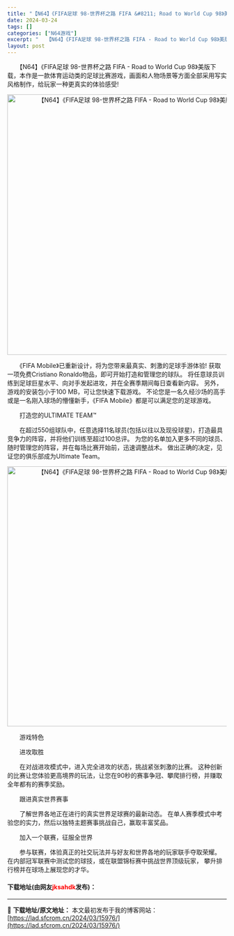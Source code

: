 ```yaml
---
title: "【N64】《FIFA足球 98-世界杯之路 FIFA &#8211; Road to World Cup 98》美版下载"
date: 2024-03-24
tags: []
categories: ["N64游戏"]
excerpt: "　　【N64】《FIFA足球 98-世界杯之路 FIFA - Road to World Cup 98》美版下载，本作是一款体育运动类的足球比赛游戏，画面和人物场景等方面全部采用写实风格制作，给玩家一种更真实的体验感受! 　　《FIFA Mobile》已重新设计，将为您带来最真实、刺激的足球手游体验&hellip;"
layout: post
---
```


 <p>　　【N64】《FIFA足球 98-世界杯之路 FIFA - Road to World Cup 98》美版下载，本作是一款体育运动类的足球比赛游戏，画面和人物场景等方面全部采用写实风格制作，给玩家一种更真实的体验感受!</p> <p align="center"><img align="" border="0" src="https://lad.sfcrom.cn/wp-content/uploads/2024/03/20240324_66003bae994ac.png" width="598" alt="【N64】《FIFA足球 98-世界杯之路 FIFA - Road to World Cup 98》美版下载" /></p> <p>　　《FIFA Mobile》已重新设计，将为您带来最真实、刺激的足球手游体验! 获取一项免费Cristiano Ronaldo物品，即可开始打造和管理您的球队。 将任意球员训练到足球巨星水平、向对手发起进攻，并在全赛季期间每日查看新内容。 另外，游戏的安装包小于100 MB，可让您快速下载游戏。 不论您是一名久经沙场的高手或是一名刚入球场的懵懂新手，《FIFA Mobile》都是可以满足您的足球游戏。</p> <p>　　打造您的ULTIMATE TEAM&trade;</p> <p>　　在超过550组球队中，任意选择11名球员(包括以往以及现役球星)，打造最具竞争力的阵容，并将他们训练至超过100总评。 为您的名单加入更多不同的球员、随时管理您的阵容，并在每场比赛开始前，迅速调整战术。 做出正确的决定，见证您的俱乐部成为Ultimate Team。</p> <p align="center"><img align="" border="0" src="https://lad.sfcrom.cn/wp-content/uploads/2024/03/20240324_66003bafbf841.png" width="597" alt="【N64】《FIFA足球 98-世界杯之路 FIFA - Road to World Cup 98》美版下载" /></p> <p>　　游戏特色</p> <p>　　进攻取胜</p> <p>　　在对战进攻模式中，进入完全进攻的状态，挑战紧张刺激的比赛。 这种创新的比赛让您体验更高境界的玩法，让您在90秒的赛事争冠、攀爬排行榜，并赚取全年都有的赛季奖励。</p> <p>　　跟进真实世界赛事</p> <p>　　了解世界各地正在进行的真实世界足球赛的最新动态。 在单人赛季模式中考验您的实力，然后以独特主题赛事挑战自己，赢取丰富奖品。</p> <p>　　加入一个联赛，征服全世界</p> <p>　　参与联赛，体验真正的社交玩法并与好友和世界各地的玩家联手夺取荣耀。 在内部冠军联赛中测试您的球技，或在联盟锦标赛中挑战世界顶级玩家， 攀升排行榜并在球场上展现您的才华。</p> <p><h4>下载地址(由网友<font color="red">jksahdk</font>发布)：</h4></p> 

---
📖 **下载地址/原文地址：** 本文最初发布于我的博客网站：[https://lad.sfcrom.cn/2024/03/15976/](https://lad.sfcrom.cn/2024/03/15976/)
